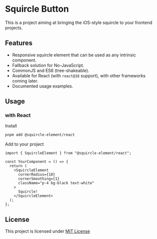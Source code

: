 # Squircle Button

This is a project aiming at bringing the iOS-style squircle to your frontend projects.

## Features

- Responsive squircle element that can be used as any intrinsic component.
- Fallback solution for No-JavaScript.
- CommonJS and ES6 (tree-shakeable).
- Available for React (with `react@18` support), with other frameworks coming later.
- Documented usage examples.

## Usage

### with React

Install

```bash
pnpm add @squircle-element/react
```

Add to your project

```tsx
import { SquircleElement } from "@squircle-element/react";

const YourComponent = () => {
  return (
    <SquircleElement
      cornerRadius={10}
      cornerSmoothing={1}
      className="p-4 bg-black text-white"
    >
      Squircle!
    </SquircleElement>
  );
};
```

## License

This project is licensed under [MIT License](./LICENSE)
